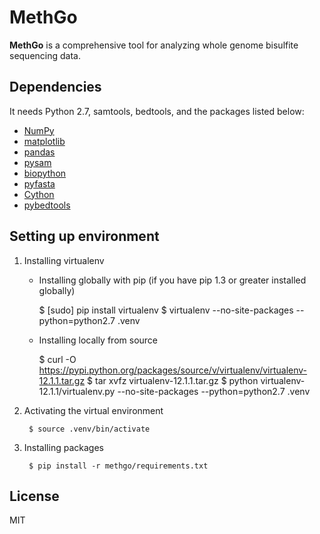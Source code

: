 # MethGo
**MethGo** is a comprehensive tool for analyzing whole genome bisulfite sequencing data.

## Dependencies
It needs Python 2.7, samtools, bedtools, and the packages listed below:
- [NumPy](http://www.numpy.org/)
- [matplotlib](http://matplotlib.org/)
- [pandas](http://pandas.pydata.org/)
- [pysam](http://pysam.readthedocs.org/)
- [biopython](http://biopython.org/)
- [pyfasta](https://pypi.python.org/pypi/pyfasta/)
- [Cython](http://cython.org/)
- [pybedtools](https://pythonhosted.org/pybedtools/)

## Setting up environment
1. Installing virtualenv

    - Installing globally with pip (if you have pip 1.3 or greater installed globally)

        $ [sudo] pip install virtualenv
        $ virtualenv --no-site-packages --python=python2.7 .venv

    - Installing locally from source

        $ curl -O https://pypi.python.org/packages/source/v/virtualenv/virtualenv-12.1.1.tar.gz
        $ tar xvfz virtualenv-12.1.1.tar.gz
        $ python virtualenv-12.1.1/virtualenv.py --no-site-packages --python=python2.7 .venv

2. Activating the virtual environment

        $ source .venv/bin/activate

3. Installing packages

        $ pip install -r methgo/requirements.txt

## License
MIT
